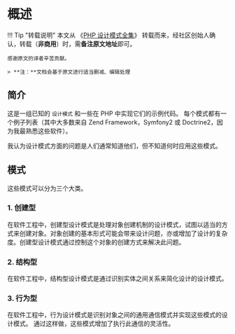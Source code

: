 # 概述

!!! Tip "转载说明"
    本文从 《[PHP 设计模式全集](https://laravel-china.org/docs/php-design-patterns/2018)》 转载而来，经社区创始人确认，转载（**非商用**）时，需**备注原文地址**即可。

    感谢原文的译者辛苦贡献。

    > **注：**文档会基于原文进行适当删减、编辑处理

## 简介

这是一组已知的 `设计模式` 和一些在 PHP 中实现它们的示例代码。 每个模式都有一个例子列表（其中大多数来自 Zend Framework，Symfony2 或 Doctrine2，因为我最熟悉这些软件）。

我认为设计模式方面的问题是人们通常知道他们，但不知道何时应用这些模式。

## 模式

这些模式可以分为三个大类。

### 1. 创建型

在软件工程中，创建型设计模式是处理对象创建机制的设计模式，试图以适当的方式来创建对象。对象创建的基本形式可能会带来设计问题，亦或增加了设计的复杂度。创建型设计模式通过控制这个对象的创建方式来解决此问题。

### 2. 结构型

在软件工程中，结构型设计模式是通过识别实体之间关系来简化设计的设计模式。

### 3. 行为型

在软件工程中，行为设计模式是识别对象之间的通用通信模式并实现这些模式的设计模式。 通过这样做，这些模式增加了执行此通信的灵活性。